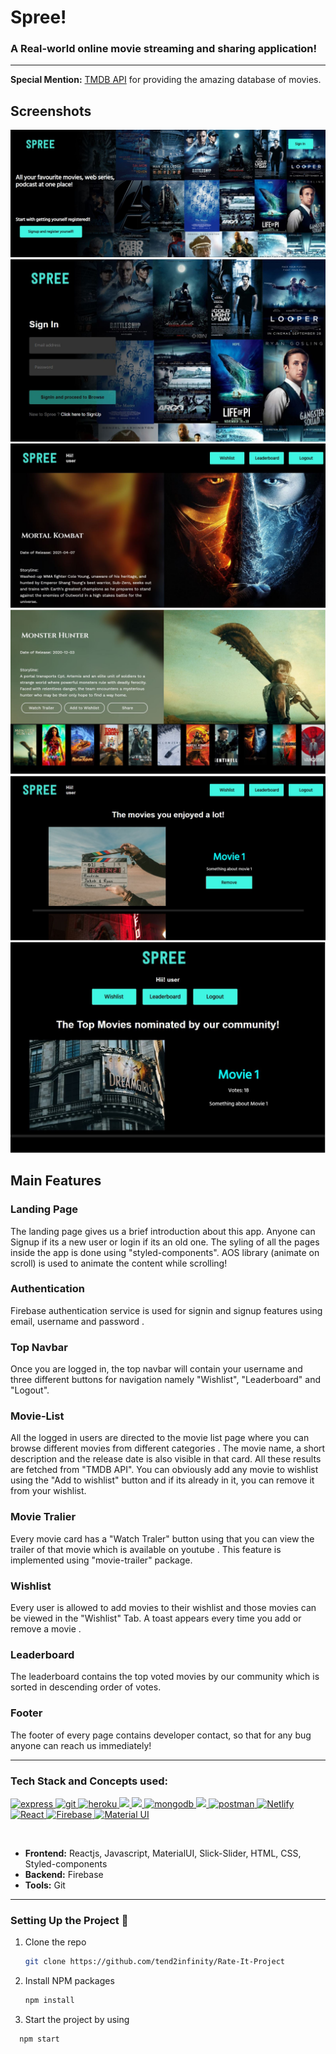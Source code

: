 # Spree!

### A Real-world online movie streaming and sharing application! 



***
__Special Mention:__ [TMDB API](https://developers.themoviedb.org/3) for providing the amazing database of movies.


## Screenshots
![](https://github.com/tend2infinity/Spree/blob/master/public/screenshots/spree1.JPG)
<br>
![](https://github.com/tend2infinity/Spree/blob/master/public/screenshots/spree2.JPG)
<br>
![](https://github.com/tend2infinity/Spree/blob/master/public/screenshots/spree3.JPG)
<br>
![](https://github.com/tend2infinity/Spree/blob/master/public/screenshots/spree4.JPG)
<br>
![](https://github.com/tend2infinity/Spree/blob/master/public/screenshots/spree5.JPG)
<br>
![](https://github.com/tend2infinity/Spree/blob/master/public/screenshots/spree6.JPG)

## Main Features

### Landing Page
The landing page gives us a brief introduction about this app. Anyone can Signup if its a new user or login if its an old one. The syling of all the pages inside the app is done using "styled-components". AOS library (animate on scroll) is used to animate the content while scrolling!
<br>
### Authentication
Firebase authentication service is used for signin and signup features using email, username and password .
<br>


### Top Navbar
Once you are logged in, the top navbar will contain your username and three different buttons for navigation namely "Wishlist", "Leaderboard" and "Logout".
<br>


### Movie-List
All the logged in users are directed to the movie list page where you can browse different movies from different categories . The movie name, a short description and the release date is also visible in that card. All these results are fetched from "TMDB API". You can obviously add any movie to wishlist using the "Add to wishlist" button and if its already in it, you can remove it from your wishlist. 
<br>


### Movie Tralier
Every movie card has a "Watch Traler" button using that you can view the trailer of that movie which is available on youtube . This feature is implemented using "movie-trailer" package.
<br>



### Wishlist
Every user is allowed to add movies to their wishlist and those movies can be viewed in the "Wishlist" Tab. A toast appears every time you add or remove a movie .
<br>


### Leaderboard
The leaderboard contains the top voted movies by our community which is sorted in descending order of votes.
<br>


### Footer
The footer of every page contains developer contact, so that for any bug anyone can reach us immediately!
<br>



***
### Tech Stack and Concepts used:

<p align="left"> <a href="https://expressjs.com" target="_blank"> <img src="https://www.vectorlogo.zone/logos/expressjs/expressjs-ar21.svg" alt="express" height="40"/> </a> <a href="https://git-scm.com/" target="_blank"> <img src="https://www.vectorlogo.zone/logos/git-scm/git-scm-icon.svg" alt="git" width="40" height="40"/> </a> <a href="https://heroku.com" target="_blank"> <img src="https://www.vectorlogo.zone/logos/heroku/heroku-icon.svg" alt="heroku" width="40" height="40"/> </a> <a href="https://www.w3.org/html/" target="_blank"> <img src="https://img.icons8.com/color/48/000000/html-5.png"/> </a> <a href="https://developer.mozilla.org/en-US/docs/Web/JavaScript" target="_blank"> <img src="https://img.icons8.com/color/48/000000/javascript.png"/> </a> <a href="https://www.mongodb.com/" target="_blank"> <img src="https://www.vectorlogo.zone/logos/mongodb/mongodb-icon.svg" alt="mongodb" width="50" height="50"/> </a> <a href="https://nodejs.org" target="_blank"> <img src="https://img.icons8.com/color/48/000000/nodejs.png"/> </a> <a href="https://postman.com" target="_blank"> <img src="https://www.vectorlogo.zone/logos/getpostman/getpostman-icon.svg" alt="postman" width="40" height="40"/> </a> <a href="https://www.netlify.com" target="_blank"> <img src="https://www.netlify.com/img/press/logos/logomark.png" alt="Netlify" width="40" height="40"/> </a> <a href="https://reactjs.org/" target="_blank"> <img src="https://upload.wikimedia.org/wikipedia/commons/thumb/a/a7/React-icon.svg/1280px-React-icon.svg.png" alt="React" width="60" height="40"/> </a> <a href="https://firebase.google.com/" target="_blank"> <img src="https://firebase.google.com/downloads/brand-guidelines/PNG/logo-logomark.png" alt="Firebase" width="30" height="40"/> </a> <a href="https://material-ui.com" target="_blank"> <img src="https://material-ui.com/static/logo.png" alt="Material UI" width="50" height="60"/> </a></p>
<br>

* __Frontend:__ Reactjs, Javascript, MaterialUI, Slick-Slider, HTML, CSS, Styled-components
* __Backend:__ Firebase
* __Tools:__ Git

***

### Setting Up the Project 🔧


1. Clone the repo

   ```sh
   git clone https://github.com/tend2infinity/Rate-It-Project
   ```
2. Install NPM packages

   ```sh
   npm install
   ```
3. Start the project by using 
 ```sh
   npm start
   ```


   



